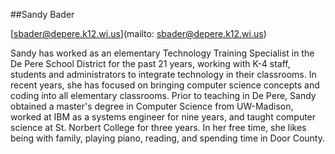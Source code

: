 ##Sandy Bader

[sbader@depere.k12.wi.us](mailto: sbader@depere.k12.wi.us)

Sandy has worked as an elementary Technology Training Specialist in the De Pere School District for the past 21 years, working with K-4 staff, students and administrators to integrate technology in their classrooms.  In recent years, she has focused on bringing computer science concepts and coding into all elementary classrooms.  Prior to teaching in De Pere, Sandy obtained a master's degree in Computer Science from UW-Madison, worked at IBM as a systems engineer for nine years, and taught computer science at St. Norbert College for three years.  In her free time, she likes being with family, playing piano, reading, and spending time in Door County.
